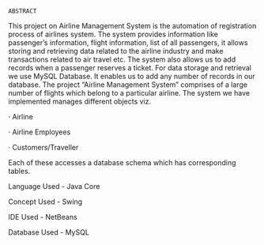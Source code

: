                                                                                               ABSTRACT



This project on Airline Management System is the automation of registration process of airlines system. The system provides information like passenger’s information, flight information, list of all passengers, it allows storing and retrieving data related to the airline industry and make transactions related to air travel etc. The system also allows us to add records when a passenger reserves a ticket. For data storage and retrieval we use MySQL Database. It enables us to add any number of records in our database. The project “Airline Management System” comprises of a large number of flights which belong to a particular airline. The system we have implemented manages different objects viz.

·       Airline

·       Airline Employees

·       Customers/Traveller

Each of these accesses a database schema which has corresponding tables.


Language Used -  Java Core 

Concept Used - Swing

IDE Used - NetBeans

Database Used - MySQL
